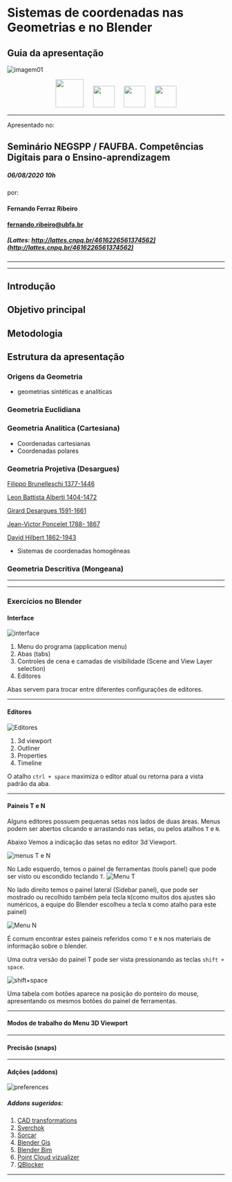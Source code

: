 # Sistemas de coordenadas nas Geometrias e no Blender

## Guia da apresentação

![imagem01](./figs/header_seminario.jpeg)




<p style="text-align:center;">
  <img src="./figs/UFBA.png" height="65" />
&emsp;
  <img src="./figs/faufba.jpg" height="50" /> 
&emsp;
  <img src="./figs/multigraf.png" height="50" />
&emsp;
  <img src="./figs/LCAD.jpg" height="50" />

</p>



_____
Apresentado no:
## Seminário NEGSPP / FAUFBA. Competências Digitais para o Ensino-aprendizagem
##### 06/08/2020 10h
por:
#### Fernando Ferraz Ribeiro
#### fernando.ribeiro@ubfa.br
##### [Lattes: http://lattes.cnpq.br/4616226561374562](http://lattes.cnpq.br/4616226561374562)
_____
_____

## Introdução

## Objetivo principal

## Metodologia

## Estrutura da apresentação

### Origens da Geometria

  * geometrias sintéticas e analíticas

### Geometria Euclidiana

### Geometria Analítica (Cartesiana)

  * Coordenadas cartesianas
  * Coordenadas polares

### Geometria Projetiva (Desargues)

[Filippo Brunelleschi 1377-1446](https://pt.wikipedia.org/wiki/Filippo_Brunelleschi)

[Leon Battista Alberti 1404-1472](https://pt.wikipedia.org/wiki/Leon_Battista_Alberti)

[Girard Desargues 1591-1661](https://pt.wikipedia.org/wiki/Girard_Desargues)

[Jean-Victor Poncelet 1788- 1867](https://pt.wikipedia.org/wiki/Jean-Victor_Poncelet)

[David Hilbert 1862-1943](https://en.wikipedia.org/wiki/David_Hilbert)


  * Sistemas de coordenadas homogêneas



### Geometria Descritiva (Mongeana)

_____________
_____________

### Exercícios no Blender


#### Interface
![interface](./figs/imgBlender/blenderInterface.jpg)

1. Menu do programa (application menu)
2. Abas (tabs)
3. Controles de cena e camadas de visibilidade (Scene and View Layer selection)
4. Editores

Abas servem para trocar entre diferentes configurações de editores.

________________
#### Editores

![Editores](./figs/imgBlender/blendeditors.jpg)


  1. 3d viewport
  2. Outliner
  3. Properties
  4. Timeline


O atalho ``ctrl + space`` maximiza o editor atual ou retorna para a vista padrão da aba.

________________

#### Paineis T e N

Alguns editores possuem pequenas setas nos lados de duas áreas. Menus podem ser abertos clicando e arrastando nas setas, ou pelos atalhos ``T`` e ``N``.

Abaixo Vemos a indicação das setas no editor 3d Viewport.

![menus T e N](figs/imgBlender/menusTeN.jpg)

No Lado esquerdo, temos o painel de ferramentas (tools panel) que pode ser visto ou escondido teclando ``T``.
![Menu T](figs/imgBlender/menuT.jpg)

No lado direito temos o painel lateral (Sidebar panel), que pode ser mostrado ou recolhido também pela tecla ``N``(como muitos dos ajustes são numéricos, a equipe do Blender escolheu a tecla ``N`` como atalho para este painel)

![Menu N](figs/imgBlender/menuN.jpg)

É comum encontrar estes paineis referidos como ``T`` e ``N`` nos materiais de informação sobre o blender.

Uma outra versão do painel T pode ser vista pressionando as teclas ``shift + space``. 

![shift+space](figs/imgBlender/shifht_space.jpg)

Uma tabela com botões aparece na posição do ponteiro do mouse, apresentando os mesmos botões do painel de ferramentas. 

________________

#### Modos de trabalho do Menu 3D Viewport


_______________

#### Precisão (snaps)


________________

#### Adções (addons)

![preferences](figs/imgBlender/preferences.jpg)


##### Addons sugeridos:

  1. [CAD transformations](https://github.com/s-leger/blender_cad_transforms)
  1. [Sverchok](https://github.com/nortikin/sverchok/)
  1. [Sorcar](https://github.com/aachman98/Sorcar)
  1. [Blender Gis](https://github.com/domlysz/BlenderGIS)
  1. [Blender Bim](https://blenderbim.org/)
  1. [Point Cloud vizualizer](https://github.com/uhlik/bpy#point-cloud-visualizer-for-blender-280)
  1. [QBlocker](https://blender-addons.org/qblocker-addon/)



_______________

